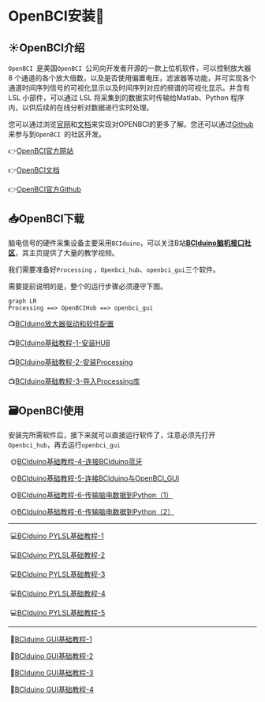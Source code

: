 # OpenBCI安装🤔

## ☀️OpenBCI介绍

`OpenBCI `是美国`OpenBCI `公司向开发者开源的一款上位机软件，可以控制放大器 8 个通道的各个放大倍数，以及是否使用偏置电压，滤波器等功能，并可实现各个通道时间序列信号的可视化显示以及时间序列对应的频谱的可视化显示。并含有 LSL 小部件，可以通过 LSL 将采集到的数据实时传输给Matlab、Python 程序内，以供后续的在线分析对数据进行实时处理。

您可以通过浏览[官网](https://openbci.com/)和[文档](https://docs.openbci.com/)来实现对OPENBCI的更多了解。您还可以通过[Github](https://github.com/OpenBCI/OpenBCI_GUI)来参与到`OpenBCI `的社区开发。

   👉[OpenBCI官方网站](https://openbci.com/)

   👉[OpenBCI文档](https://docs.openbci.com/)

   👉[OpenBCI官方Github](https://github.com/OpenBCI/OpenBCI_GUI)

## 📥OpenBCI下载

脑电信号的硬件采集设备主要采用`BCIduino`，可以关注B站[**BCIduino脑机接口社区**](https://space.bilibili.com/424504556)，其主页提供了大量的教学视频。

我们需要准备好`Processing` ，`Openbci_hub`、`openbci_gui`三个软件。

需要提前说明的是，整个的运行步骤必须遵守下图。

```mermaid
graph LR
Processing ==> OpenBCIHub ==> openbci_gui
```

   📺[BCIduino放大器驱动和软件配置](https://www.bilibili.com/read/cv4349368?spm_id_from=333.999.0.0)

   📺[BCIduino基础教程-1-安装HUB](https://www.bilibili.com/video/BV17r4y1c74b/?spm_id_from=333.999.0.0&vd_source=507a3507231db33770b846a9a609e78e)

   📺[BCIduino基础教程-2-安装Processing](bilibili.com/video/BV1Bi4y1V79o/?spm_id_from=333.999.0.0&vd_source=507a3507231db33770b846a9a609e78e)

   📺[BCIduino基础教程-3-导入Processing库](https://www.bilibili.com/video/BV1jr4y1c73q/?spm_id_from=333.999.0.0&vd_source=507a3507231db33770b846a9a609e78e)

## 🗃️OpenBCI使用

安装完所需软件后，接下来就可以直接运行软件了，注意必须先打开`Openbci_hub`，再去运行`openbci_gui`

​    🌞[BCIduino基础教程-4-连接BCIduino蓝牙](https://www.bilibili.com/video/BV1kD4y1X7CY/?spm_id_from=333.999.0.0&vd_source=507a3507231db33770b846a9a609e78e)

​    🌞[BCIduino基础教程-5-连接BCIduino与OpenBCI_GUI](https://www.bilibili.com/video/BV1xy4y1q7te/?spm_id_from=333.999.0.0&vd_source=507a3507231db33770b846a9a609e78e)

​    🌞[BCIduino基础教程-6-传输脑电数据到Python（1）](https://www.bilibili.com/video/BV1E54y167gF/?spm_id_from=333.999.0.0&vd_source=507a3507231db33770b846a9a609e78e)

​    🌞[BCIduino基础教程-6-传输脑电数据到Python（2）](https://www.bilibili.com/video/BV1gt4y1Y7ri/?spm_id_from=333.999.0.0&vd_source=507a3507231db33770b846a9a609e78e)

***

​    💻[BCIduino PYLSL基础教程-1](https://www.bilibili.com/video/BV1xD4y1X7xo/?spm_id_from=333.999.0.0&vd_source=507a3507231db33770b846a9a609e78e)

​    💻[BCIduino PYLSL基础教程-2](https://www.bilibili.com/video/BV1of4y1v7P7/?spm_id_from=333.999.0.0&vd_source=507a3507231db33770b846a9a609e78e)

​    💻[BCIduino PYLSL基础教程-3](https://www.bilibili.com/video/BV1QK4y1j77Z/?spm_id_from=333.999.0.0&vd_source=507a3507231db33770b846a9a609e78e)

​    💻[BCIduino PYLSL基础教程-4](https://www.bilibili.com/video/BV15K4y1776Y/?spm_id_from=333.999.0.0&vd_source=507a3507231db33770b846a9a609e78e)

​    💻[BCIduino PYLSL基础教程-5](https://www.bilibili.com/video/BV1W54y167QZ/?spm_id_from=333.999.0.0&vd_source=507a3507231db33770b846a9a609e78e)

***

​    📜[BCIduino GUI基础教程-1](https://www.bilibili.com/video/BV1ea411w7UF/?spm_id_from=333.999.0.0&vd_source=507a3507231db33770b846a9a609e78e)

​    📜[BCIduino GUI基础教程-2](https://www.bilibili.com/video/BV11V411a79c/?spm_id_from=333.999.0.0&vd_source=507a3507231db33770b846a9a609e78e)

​    📜[BCIduino GUI基础教程-3](https://www.bilibili.com/video/BV1yA411x75Q/?spm_id_from=333.999.0.0&vd_source=507a3507231db33770b846a9a609e78e)

​    📜[BCIduino GUI基础教程-4](https://www.bilibili.com/video/BV1pa4y1W7TE/?spm_id_from=333.999.0.0&vd_source=507a3507231db33770b846a9a609e78e)


